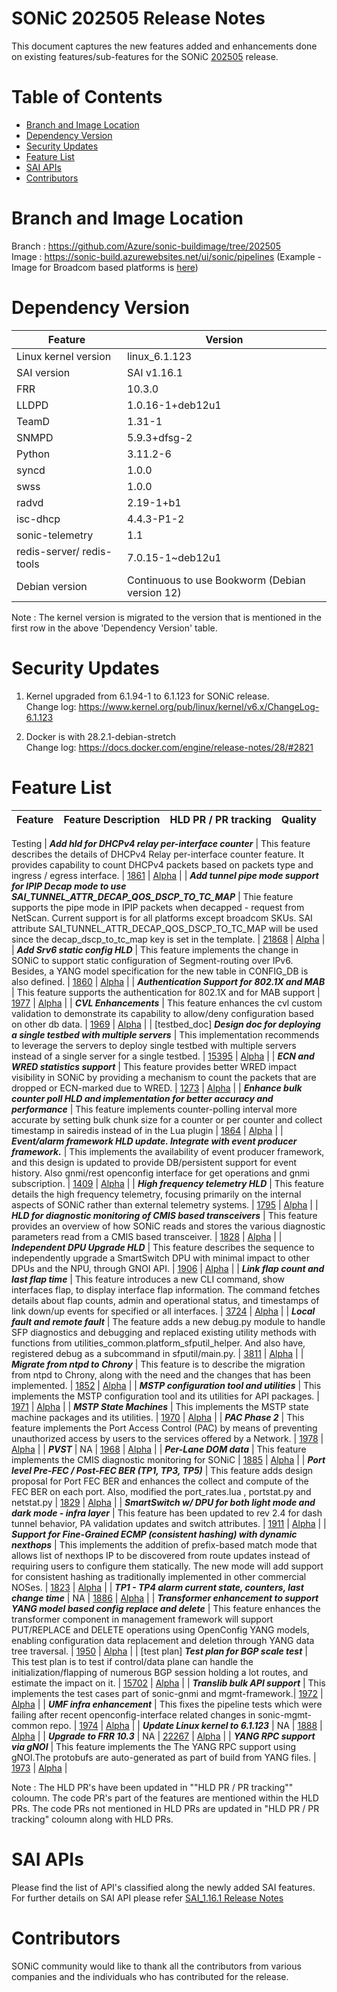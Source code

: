 # SONiC 202505 Release Notes

This document captures the new features added and enhancements done on existing features/sub-features for the SONiC [202505](https://github.com/orgs/sonic-net/projects/25/) release.



# Table of Contents

 * [Branch and Image Location](#branch-and-image-location)
 * [Dependency Version](#dependency-version)
 * [Security Updates](#security-updates)
 * [Feature List](#feature-list)
 * [SAI APIs](#sai-apis)
 * [Contributors](#contributors)


# Branch and Image Location  

Branch : https://github.com/Azure/sonic-buildimage/tree/202505 <br> 
Image  : https://sonic-build.azurewebsites.net/ui/sonic/pipelines  (Example - Image for Broadcom based platforms is [here](https://sonic-build.azurewebsites.net/ui/sonic/pipelines/138/builds/51255/artifacts/98637?branchName=master&artifactName=sonic-buildimage.broadcom))

# Dependency Version

|Feature                    | Version  |
| ------------------------- | --------------- |
| Linux kernel version      | linux_6.1.123  |
| SAI   version             | SAI v1.16.1    |
| FRR                       | 10.3.0   |
| LLDPD                     | 1.0.16-1+deb12u1 |
| TeamD                     | 1.31-1    |
| SNMPD                     | 5.9.3+dfsg-2 |
| Python                    | 3.11.2-6    |
| syncd                     | 1.0.0    |
| swss                      | 1.0.0    |
| radvd                     | 2.19-1+b1 |
| isc-dhcp                  | 4.4.3-P1-2  |
| sonic-telemetry           | 1.1    |
| redis-server/ redis-tools | 7.0.15-1~deb12u1   |
| Debian version			| Continuous to use Bookworm (Debian version 12)	|

Note : The kernel version is migrated to the version that is mentioned in the first row in the above 'Dependency Version' table.


# Security Updates

1. Kernel upgraded from 6.1.94-1 to 6.1.123 for SONiC release.<br>
   Change log: https://www.kernel.org/pub/linux/kernel/v6.x/ChangeLog-6.1.123

2. Docker is with 28.2.1-debian-stretch  <br>
   Change log: https://docs.docker.com/engine/release-notes/28/#2821


# Feature List

| Feature| Feature Description | HLD PR / PR tracking |	Quality |
| ------ | ------- | -----|-----|
Testing
| ***Add hld for DHCPv4 relay per-interface counter*** | This feature describes the details of DHCPv4 Relay per-interface counter feature. It provides capability to count DHCPv4 packets based on packets type and ingress / egress interface.  | [1861](https://github.com/sonic-net/SONiC/pull/1861) | [Alpha](https://github.com/sonic-net/SONiC/blob/master/doc/SONiC%20feature%20quality%20definition.md)  |
| ***Add tunnel pipe mode support for IPIP Decap mode to use SAI_TUNNEL_ATTR_DECAP_QOS_DSCP_TO_TC_MAP*** | Thie feature supports the pipe mode in IPIP packets when decapped - request from NetScan. Current support is for all platforms except broadcom SKUs. SAI attribute SAI_TUNNEL_ATTR_DECAP_QOS_DSCP_TO_TC_MAP will be used since the decap_dscp_to_tc_map key is set in the template.  | [21868](https://github.com/sonic-net/sonic-buildimage/pull/21868) |  [Alpha](https://github.com/sonic-net/SONiC/blob/master/doc/SONiC%20feature%20quality%20definition.md)  |
| ***Add Srv6 static config HLD*** | This feature implements the change in SONiC to support static configuration of Segment-routing over IPv6. Besides, a YANG model specification for the new table in CONFIG_DB is also defined.   | [1860](https://github.com/sonic-net/SONiC/pull/1860) | [Alpha](https://github.com/sonic-net/SONiC/blob/master/doc/SONiC%20feature%20quality%20definition.md)  |
| ***Authentication Support for 802.1X and MAB*** | This feature supports the authentication for 802.1X and for MAB support |  [1977](https://github.com/sonic-net/SONiC/issues/1977) | [Alpha](https://github.com/sonic-net/SONiC/blob/master/doc/SONiC%20feature%20quality%20definition.md)  |
| ***CVL Enhancements*** | This feature enhances the cvl custom validation to demonstrate its capability to allow/deny configuration based on other db data. 	|  [1969](https://github.com/sonic-net/SONiC/issues/1969) | [Alpha](https://github.com/sonic-net/SONiC/blob/master/doc/SONiC%20feature%20quality%20definition.md)  |
| [testbed_doc] ***Design doc for deploying a single testbed with multiple servers*** | This implementation recommends to leverage the servers to deploy single testbed with multiple servers instead of a single server for a single testbed. | [15395](https://github.com/sonic-net/sonic-mgmt/pull/15395) | [Alpha](https://github.com/sonic-net/SONiC/blob/master/doc/SONiC%20feature%20quality%20definition.md)  |
| ***ECN and WRED statistics support*** | This feature provides better WRED impact visibility in SONiC by providing a mechanism to count the packets that are dropped or ECN-marked due to WRED. | [1273](https://github.com/sonic-net/SONiC/pull/1273) | [Alpha](https://github.com/sonic-net/SONiC/blob/master/doc/SONiC%20feature%20quality%20definition.md)  |
| ***Enhance bulk counter poll HLD and implementation for better accuracy and performance***  | This feature implements counter-polling interval more accurate by setting bulk chunk size for a counter or per counter and collect timestamp in sairedis instead of in the Lua plugin  | [1864](https://github.com/sonic-net/SONiC/pull/1864) | [Alpha](https://github.com/sonic-net/SONiC/blob/master/doc/SONiC%20feature%20quality%20definition.md)  |
| ***Event/alarm framework HLD update. Integrate with event producer framework.*** | This implements the availability of event producer framework, and this design is updated to provide DB/persistent support for event history. Also gnmi/rest openconfig interface for get operations and gnmi subscription.  | [1409](https://github.com/sonic-net/SONiC/pull/1409) | [Alpha](https://github.com/sonic-net/SONiC/blob/master/doc/SONiC%20feature%20quality%20definition.md)  |
| ***High frequency telemetry HLD*** | This feature details the high frequency telemetry, focusing primarily on the internal aspects of SONiC rather than external telemetry systems.  | [1795](https://github.com/sonic-net/SONiC/pull/1795) | [Alpha](https://github.com/sonic-net/SONiC/blob/master/doc/SONiC%20feature%20quality%20definition.md)  |
| ***HLD for diagnostic monitoring of CMIS based transceivers*** | This feature provides an overview of how SONiC reads and stores the various diagnostic parameters read from a CMIS based transceiver.  | [1828](https://github.com/sonic-net/SONiC/pull/1828) | [Alpha](https://github.com/sonic-net/SONiC/blob/master/doc/SONiC%20feature%20quality%20definition.md)  |
| ***Independent DPU Upgrade HLD*** | This feature describes the sequence to independently upgrade a SmartSwitch DPU with minimal impact to other DPUs and the NPU, through GNOI API.  |	[1906](https://github.com/sonic-net/SONiC/pull/1906) | [Alpha](https://github.com/sonic-net/SONiC/blob/master/doc/SONiC%20feature%20quality%20definition.md)  |
| ***Link flap count and last flap time*** | This feature introduces a new CLI command, show interfaces flap, to display interface flap information. The command fetches details about flap counts, admin and operational status, and timestamps of link down/up events for specified or all interfaces. | [3724](https://github.com/sonic-net/sonic-utilities/pull/3724) | [Alpha](https://github.com/sonic-net/SONiC/blob/master/doc/SONiC%20feature%20quality%20definition.md) |
| ***Local fault and remote fault*** | The feature adds a new debug.py module to handle SFP diagnostics and debugging and replaced existing utility methods with functions from utilities_common.platform_sfputil_helper. And also have, registered debug as a subcommand in sfputil/main.py.  | [3811](https://github.com/sonic-net/sonic-utilities/pull/3811) | [Alpha](https://github.com/sonic-net/SONiC/blob/master/doc/SONiC%20feature%20quality%20definition.md) |
| ***Migrate from ntpd to Chrony*** | This feature is to describe the migration from ntpd to Chrony, along with the need and the changes that has been implemented.	|  [1852](https://github.com/sonic-net/SONiC/pull/1852) | [Alpha](https://github.com/sonic-net/SONiC/blob/master/doc/SONiC%20feature%20quality%20definition.md)  |
| ***MSTP configuration tool and utilities*** | This implements the MSTP configuration tool and its utilities for API packages.	|  [1971](https://github.com/sonic-net/SONiC/issues/1971) | [Alpha](https://github.com/sonic-net/SONiC/blob/master/doc/SONiC%20feature%20quality%20definition.md)  |
| ***MSTP State Machines*** | This implements the MSTP state machine packages and its utilities.	|  [1970](https://github.com/sonic-net/SONiC/issues/1970) | [Alpha](https://github.com/sonic-net/SONiC/blob/master/doc/SONiC%20feature%20quality%20definition.md)  |
| ***PAC Phase 2*** | This feature implements the Port Access Control (PAC) by means of preventing unauthorized access by users to the services offered by a Network. |  [1978](https://github.com/sonic-net/SONiC/issues/1978) | [Alpha](https://github.com/sonic-net/SONiC/blob/master/doc/SONiC%20feature%20quality%20definition.md)  |
| ***PVST*** | NA	|  [1968](https://github.com/sonic-net/SONiC/issues/1968) | [Alpha](https://github.com/sonic-net/SONiC/blob/master/doc/SONiC%20feature%20quality%20definition.md)  |
| ***Per-Lane DOM data*** | This feature implements the CMIS diagnostic monitoring for SONiC | [1885](https://github.com/sonic-net/SONiC/issues/1885) | [Alpha](https://github.com/sonic-net/SONiC/blob/master/doc/SONiC%20feature%20quality%20definition.md) |
| ***Port level Pre-FEC / Post-FEC BER (TP1, TP3, TP5)*** |	This feature adds design proposal for Port FEC BER and enhances the collect and compute of the FEC BER on each port. Also, modified the port_rates.lua , portstat.py and netstat.py | [1829](https://github.com/sonic-net/SONiC/pull/1829) | [Alpha](https://github.com/sonic-net/SONiC/blob/master/doc/SONiC%20feature%20quality%20definition.md)  |
| ***SmartSwitch w/ DPU for both light mode and dark mode - infra layer*** | This feature has been updated to rev 2.4 for dash tunnel behavior, PA validation updates and switch attributes.  | [1911](https://github.com/sonic-net/SONiC/pull/1911) | [Alpha](https://github.com/sonic-net/SONiC/blob/master/doc/SONiC%20feature%20quality%20definition.md)  |
| ***Support for Fine-Grained ECMP (consistent hashing) with dynamic nexthops*** | This implements the addition of prefix-based match mode that allows list of nexthops IP to be discovered from route updates instead of requiring users to configure them statically. The new mode will add support for consistent hashing as traditionally implemented in other commercial NOSes.	| [1823](https://github.com/sonic-net/SONiC/pull/1823) | [Alpha](https://github.com/sonic-net/SONiC/blob/master/doc/SONiC%20feature%20quality%20definition.md) |
| ***TP1 - TP4 alarm current state, counters, last change time*** | NA  | [1886](https://github.com/sonic-net/SONiC/issues/1886) |  [Alpha](https://github.com/sonic-net/SONiC/blob/master/doc/SONiC%20feature%20quality%20definition.md) |
| ***Transformer enhancement to support YANG model based config replace and delete*** | This feature enhances the transformer component in management framework will support PUT/REPLACE and DELETE operations using OpenConfig YANG models, enabling configuration data replacement and deletion through YANG data tree traversal.    | [1950](https://github.com/sonic-net/SONiC/pull/1950) | [Alpha](https://github.com/sonic-net/SONiC/blob/master/doc/SONiC%20feature%20quality%20definition.md)  |
| [test plan] ***Test plan for BGP scale test*** | This test plan is to test if control/data plane can handle the initialization/flapping of numerous BGP session holding a lot routes, and estimate the impact on it.  |  [15702](https://github.com/sonic-net/sonic-mgmt/pull/15702) | [Alpha](https://github.com/sonic-net/SONiC/blob/master/doc/SONiC%20feature%20quality%20definition.md)  | 
| ***Translib bulk API support*** |	This implements the test cases part of sonic-gnmi and mgmt-framework.| [1972]( https://github.com/sonic-net/SONiC/issues/1972) | [Alpha](https://github.com/sonic-net/SONiC/blob/master/doc/SONiC%20feature%20quality%20definition.md)  |
| ***UMF infra enhancement*** | This fixes the pipeline tests which were failing after recent openconfig-interface related changes in sonic-mgmt-common repo.	|  [1974](https://github.com/sonic-net/SONiC/issues/1974) | [Alpha](https://github.com/sonic-net/SONiC/blob/master/doc/SONiC%20feature%20quality%20definition.md)  |
| ***Update Linux kernel to 6.1.123*** | NA | [1888](https://github.com/sonic-net/SONiC/issues/1888) | [Alpha](https://github.com/sonic-net/SONiC/blob/master/doc/SONiC%20feature%20quality%20definition.md)  |
| ***Upgrade to FRR 10.3*** | NA  |	[22267](https://github.com/sonic-net/sonic-buildimage/pull/22267) | [Alpha](https://github.com/sonic-net/SONiC/blob/master/doc/SONiC%20feature%20quality%20definition.md)  |
| ***YANG RPC support via gNOI*** | This feature implements the The YANG RPC support using gNOI.The protobufs are auto-generated as part of build from YANG files. |  [1973](https://github.com/sonic-net/SONiC/issues/1973) | [Alpha](https://github.com/sonic-net/SONiC/blob/master/doc/SONiC%20feature%20quality%20definition.md)  |




Note : The HLD PR's have been updated in ""HLD PR / PR tracking"" coloumn. The code PR's part of the features are mentioned within the HLD PRs. The code PRs not mentioned in HLD PRs are updated in "HLD PR / PR tracking" coloumn along with HLD PRs.

# SAI APIs

Please find the list of API's classified along the newly added SAI features. For further details on SAI API please refer [SAI_1.16.1 Release Notes](https://github.com/opencomputeproject/SAI/blob/master/doc/SAI_1.16.1_ReleaseNotes.md)


# Contributors 

SONiC community would like to thank all the contributors from various companies and the individuals who has contributed for the release. 

<br> 



